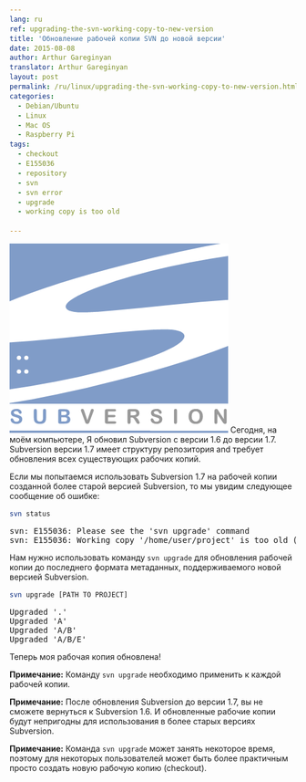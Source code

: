 ```yaml
---
lang: ru
ref: upgrading-the-svn-working-copy-to-new-version
title: 'Обновление рабочей копии SVN до новой версии'
date: 2015-08-08
author: Arthur Gareginyan
translator: Arthur Gareginyan
layout: post
permalink: /ru/linux/upgrading-the-svn-working-copy-to-new-version.html
categories:
  - Debian/Ubuntu
  - Linux
  - Mac OS
  - Raspberry Pi
tags:
  - checkout
  - E155036
  - repository
  - svn
  - svn error
  - upgrade
  - working copy is too old

---
```


![thumb](/images/thumbnail/SubVersion.png)
Сегодня, на моём компьютере, Я обновил Subversion с версии 1.6 до версии 1.7. Subversion версии 1.7 имеет структуру репозитория and требует обновления всех существующих рабочих копий.


Если мы попытаемся использовать Subversion 1.7 на рабочей копии созданной более старой версией Subversion, то мы увидим следующее сообщение об ошибке:

```sh
svn status
```

<pre>
svn: E155036: Please see the 'svn upgrade' command
svn: E155036: Working copy '/home/user/project' is too old (format 10, created by Subversion 1.6)
</pre>

Нам нужно использовать команду `svn upgrade` для обновления рабочей копии до последнего формата метаданных, поддерживаемого новой версией Subversion.

```sh
svn upgrade [PATH TO PROJECT]
```

<pre>
Upgraded '.'
Upgraded 'A'
Upgraded 'A/B'
Upgraded 'A/B/E'
</pre>

Теперь моя рабочая копия обновлена!

**Примечание:** Команду `svn upgrade` необходимо применить к каждой рабочей копии.

**Примечание:** После обновления Subversion до версии 1.7, вы не сможете вернуться к Subversion 1.6. И обновленные рабочие копии будут непригодны для использования в более старых версиях Subversion.

**Примечание:** Команда `svn upgrade` может занять некоторое время, поэтому для некоторых пользователей может быть более практичным просто создать новую рабочую копию (checkout).
